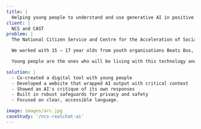 ```yaml
---
title: |
  Helping young people to understand and use generative AI in positive ways.
client: |
  NCS and CAST
problem: |
  The National Citizen Service and Centre for the Acceleration of Social Technology asked us “How might we support young people to become thoughtful makers and critical users of AI?”

  We worked with 15 – 17 year olds from youth organisations Beats Bus, The Politics Project and Warrington Youth Zone to help provide an answer.

  Young people are the ones who will be living with this technology and this is about empowering them with the ability to embrace the opportunity AI offers safely and thoughtfully.

solution: |
  - Co-created a digital tool with young people
  - Developed a website that wrapped AI output with critical context
  - Showed an AI's critique of its own responses
  - Built in robust safeguards for privacy and safety
  - Focused on clear, accessible language.

image: images/arc.jpg
caseStudy: '/ncs-realchat-ai'
---
```


